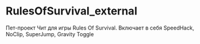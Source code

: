 # RulesOfSurvival_external
Пет-проект
Чит для игры Rules Of Survival. Включает в себя SpeedHack, NoClip, SuperJump, Gravity Toggle
